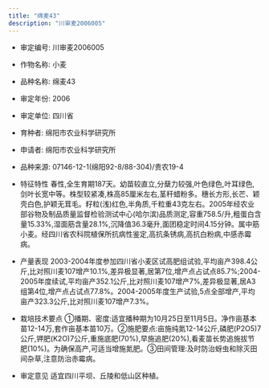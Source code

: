 ```yaml
---
title: "绵麦43"
description: "川审麦2006005"
---
```

* 审定编号:  川审麦2006005

*  作物名称:  小麦

*  品种名称:  绵麦43

*  审定年份:  2006

*  审定单位:  四川省

* 育种者:  绵阳市农业科学研究所

*  申请者:  绵阳市农业科学研究所

*  品种来源:  07146-12-1(绵阳92-8/88-304)/贵农19-4

*  特征特性
春性,全生育期187天。幼苗较直立,分蘖力较强,叶色绿色,叶耳绿色,剑叶长宽中等。株型较紧凑,株高85厘米左右,茎秆蜡粉多。穗长方形,长芒、颖壳白色,护颖无茸毛。籽粒(浅)红色,半角质,千粒重43克左右。2005年经农业部谷物及制品质量监督检验测试中心(哈尔滨)品质测定,容重758.5/升,粗蛋白含量15.33%,湿面筋含量28.1%,沉降值36.3毫升,面团稳定时间4.15分钟。属中筋小麦。经四川省农科院植保所抗病性鉴定,高抗条锈病,高抗白粉病,中感赤霉病。

*  产量表现
2003-2004年度参加四川省小麦区试高肥组试验,平均亩产398.4公斤,比对照川麦107增产10.1%,差异极显著,居第7位,增产点占试点85.7%;2004-2005年度续试,平均亩产352.1公斤,比对照川麦107增产7%,差异极显著,居A3组第4位,增产点占试点77.8%。2004-2005年度生产试验,5点全部增产,平均亩产323.3公斤,比对照川麦107增产7.3%。

*  栽培技术要点
①播期、密度:适宜播种期为10月25日至11月5日。净作亩基本苗12-14万,套作亩基本苗10万。②施肥要点:亩施纯氮12-14公斤,磷肥(P2O5)7公斤,钾肥(K2O)7公斤,重施底肥(70%),早施追肥(20%),看麦苗长势追施拔节肥(10%)。为确保高产,可适当增施氮肥。③田间管理:及时防治蚜虫和除灭田间杂草,注意防治赤霉病。

*  审定意见
适宜四川平坝、丘陵和低山区种植。
